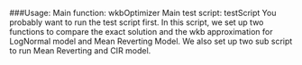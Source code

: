 ###Usage:
        Main function: wkbOptimizer
        Main test script: testScript
        You probably want to run the test script first. In this script, we set up two functions to compare the exact solution and the wkb approximation for LogNormal model and Mean Reverting Model. We also set up two sub script to run Mean Reverting and CIR model.
